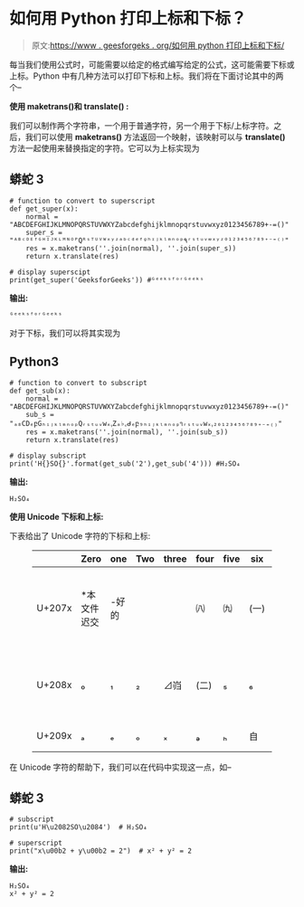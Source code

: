 # 如何用 Python 打印上标和下标？

> 原文:[https://www . geesforgeks . org/如何用 python 打印上标和下标/](https://www.geeksforgeeks.org/how-to-print-superscript-and-subscript-in-python/)

每当我们使用公式时，可能需要以给定的格式编写给定的公式，这可能需要下标或上标。Python 中有几种方法可以打印下标和上标。我们将在下面讨论其中的两个–

**使用 maketrans()和 translate() :**

我们可以制作两个字符串，一个用于普通字符，另一个用于下标/上标字符。之后，我们可以使用 **maketrans()** 方法返回一个映射，该映射可以与 **translate()** 方法一起使用来替换指定的字符。它可以为上标实现为

## 蟒蛇 3

```
# function to convert to superscript
def get_super(x):
    normal = "ABCDEFGHIJKLMNOPQRSTUVWXYZabcdefghijklmnopqrstuvwxyz0123456789+-=()"
    super_s = "ᴬᴮᶜᴰᴱᶠᴳᴴᴵᴶᴷᴸᴹᴺᴼᴾQᴿˢᵀᵁⱽᵂˣʸᶻᵃᵇᶜᵈᵉᶠᵍʰᶦʲᵏˡᵐⁿᵒᵖ۹ʳˢᵗᵘᵛʷˣʸᶻ⁰¹²³⁴⁵⁶⁷⁸⁹⁺⁻⁼⁽⁾"
    res = x.maketrans(''.join(normal), ''.join(super_s))
    return x.translate(res)

# display superscipt
print(get_super('GeeksforGeeks')) #ᴳᵉᵉᵏˢᶠᵒʳᴳᵉᵉᵏˢ
```

**输出:**

```
ᴳᵉᵉᵏˢᶠᵒʳᴳᵉᵉᵏˢ
```

对于下标，我们可以将其实现为

## Python3

```
# function to convert to subscript
def get_sub(x):
    normal = "ABCDEFGHIJKLMNOPQRSTUVWXYZabcdefghijklmnopqrstuvwxyz0123456789+-=()"
    sub_s = "ₐ₈CDₑբGₕᵢⱼₖₗₘₙₒₚQᵣₛₜᵤᵥwₓᵧZₐ♭꜀ᑯₑբ₉ₕᵢⱼₖₗₘₙₒₚ૧ᵣₛₜᵤᵥwₓᵧ₂₀₁₂₃₄₅₆₇₈₉₊₋₌₍₎"
    res = x.maketrans(''.join(normal), ''.join(sub_s))
    return x.translate(res)

# display subscript
print('H{}SO{}'.format(get_sub('2'),get_sub('4'))) #H₂SO₄
```

**输出:**

```
H₂SO₄
```

**使用 Unicode 下标和上标:**

下表给出了 Unicode 字符的下标和上标:

<figure class="table">

|   | Zero | one | Two | three | four | five | six | seven | eight | nine | A | B | C | D | E | F |
| --- | --- | --- | --- | --- | --- | --- | --- | --- | --- | --- | --- | --- | --- | --- | --- | --- |
| U+207x | *本文件迟交 | -好的 |   |   | ㈧ | ㈨ | (一) | -你好 | 我是说... | (三) | 我是说... | *本文件迟交 | ⁼ | ⊿岿 | ⁾ | 你是谁 |
| U+208x | ₀ | ₁ | ₂ | ⊿岿 | (二) | ₅ | ₆ | ₇ | ₈ | ₉ | *本文件迟交 | ₋ | ₌ | (三) | 我是说... |   |
| U+209x | ₐ | ₑ | ₒ | ₓ | ₔ | ₕ | 自 | ₗ | ₘ | ₙ | -是吗 | ₛ | ⊿岿⊿⊿⊿⊿⊿⊿⊿⊿⊿τ |   |   |   |

</figure>

在 Unicode 字符的帮助下，我们可以在代码中实现这一点，如–

## 蟒蛇 3

```
# subscript
print(u'H\u2082SO\u2084')  # H₂SO₄

# superscript
print("x\u00b2 + y\u00b2 = 2")  # x² + y² = 2
```

**输出:**

```
H₂SO₄
x² + y² = 2
```